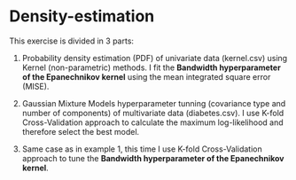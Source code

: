 # Density-estimation

This exercise is divided in 3 parts:

1. Probability density estimation (PDF) of univariate data (kernel.csv) using Kernel (non-parametric) methods. I fit the **Bandwidth hyperparameter of the Epanechnikov kernel** using the mean integrated square error (MISE).

2. Gaussian Mixture Models hyperparameter tunning (covariance type and number of components) of multivariate data (diabetes.csv). I use K-fold Cross-Validation approach to calculate the maximum log-likelihood and therefore select the best model.

3. Same case as in example 1, this time I use K-fold Cross-Validation approach to tune the **Bandwidth hyperparameter of the Epanechnikov kernel**.
